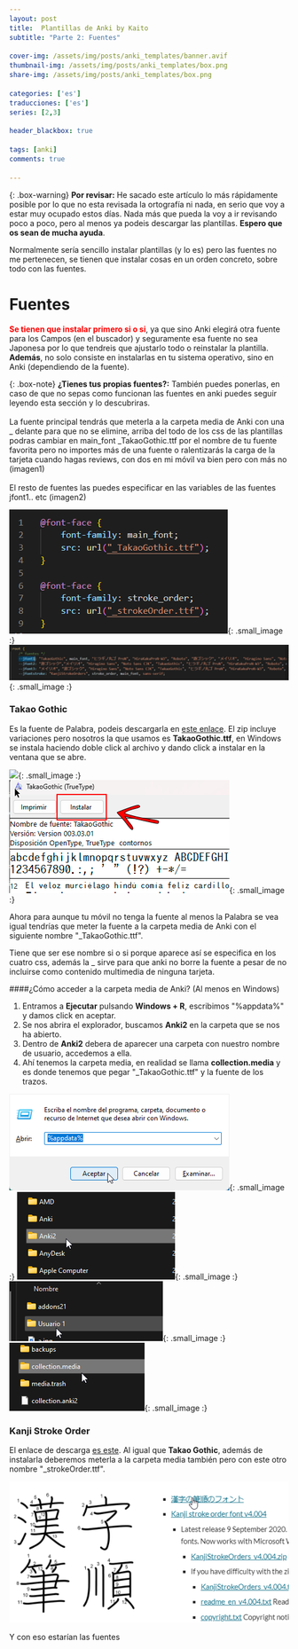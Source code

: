 ```yaml
---
layout: post
title:  Plantillas de Anki by Kaito
subtitle: "Parte 2: Fuentes"

cover-img: /assets/img/posts/anki_templates/banner.avif
thumbnail-img: /assets/img/posts/anki_templates/box.png
share-img: /assets/img/posts/anki_templates/box.png

categories: ['es']
traducciones: ['es']
series: [2,3]

header_blackbox: true

tags: [anki]
comments: true

---
```


{: .box-warning}
**Por revisar:** He sacado este artículo lo más rápidamente posible por lo que no esta revisada la ortografía ni nada, en serio que voy a estar muy ocupado estos días. Nada más que pueda la voy a ir revisando poco a poco, pero al menos ya podeis descargar las plantillas. **Espero que os sean de mucha ayuda**.

Normalmente sería sencillo instalar plantillas (y lo es) pero las fuentes no me pertenecen, se tienen que instalar cosas en un orden concreto, sobre todo con las fuentes.

# Fuentes

<span style="color:red">**Se tienen que instalar primero si o si**</span>, ya que sino Anki elegirá otra fuente para los Campos (en el buscador) y seguramente esa fuente no sea Japonesa por lo que tendreis que ajustarlo todo o reinstalar la plantilla. **Además**, no solo consiste en instalarlas en tu sistema operativo, sino en Anki (dependiendo de la fuente).


{: .box-note}
**¿Tienes tus propias fuentes?:** También puedes ponerlas, en caso de que no sepas como funcionan las fuentes en anki puedes seguir leyendo esta sección y lo descubriras. <br><br>
La fuente principal tendrás que meterla a la carpeta media de Anki con una _ delante para que no se elimine, arriba del todo de los css de las plantillas podras cambiar en main_font _TakaoGothic.ttf por el nombre de tu fuente favorita pero no importes más de una fuente o ralentizarás la carga de la tarjeta cuando hagas reviews, con dos en mi móvil va bien pero con más no (imagen1)<br><br>
El resto de fuentes las puedes especificar en las variables de las fuentes jfont1.. etc (imagen2)

![Import de fuentes](/assets/img/posts/anki_templates/Code_TQnqVEy0DD.png){: .small_image :}
![Resto de ajustes de fuentes en el css](/assets/img/posts/anki_templates/Code_IxA63gP9be.png){: .small_image :}

### Takao Gothic

Es la fuente de Palabra, podeis descargarla en [este enlace](https://launchpad.net/takao-fonts). El zip incluye variaciones pero nosotros la que usamos es **TakaoGothic.ttf**, en Windows se instala haciendo doble click al archivo y dando click a instalar en la ventana que se abre.

![](/assets/img/posts/anki_templates/takao.avif){: .small_image :}
![](/assets/img/posts/anki_templates/Photoshop_sJsQwOeYJk.png){: .small_image :}

Ahora para aunque tu móvil no tenga la fuente al menos la Palabra se vea igual tendrías que meter la fuente a la carpeta media de Anki con el siguiente nombre "_TakaoGothic.ttf".

Tiene que ser ese nombre si o si porque aparece así se especifica en los cuatro css, además la _ sirve para que anki no borre la fuente a pesar de no incluirse como contenido multimedia de ninguna tarjeta.

####¿Cómo acceder a la carpeta media de Anki? (Al menos en Windows) 
1. Entramos a **Ejecutar** pulsando **Windows + R**, escribimos "%appdata%" y damos click en aceptar.
2. Se nos abrira el explorador, buscamos **Anki2** en la carpeta que se nos ha abierto.
3. Dentro de **Anki2** debera de aparecer una carpeta con nuestro nombre de usuario, accedemos a ella.
4. Ahí tenemos la carpeta media, en realidad se llama **collection.media** y es donde tenemos que pegar "_TakaoGothic.ttf" y la fuente de los trazos.

![1](/assets/img/posts/anki_templates/explorer_ShcXRADEkn.png){: .small_image :}
![2](/assets/img/posts/anki_templates/explorer_5TSQR9FqSm.png){: .small_image :}
![3](/assets/img/posts/anki_templates/explorer_5ywokEnE7B.png){: .small_image :}
![4](/assets/img/posts/anki_templates/explorer_vkhFE2XnxO.png){: .small_image :}

### Kanji Stroke Order
El enlace de descarga [es este](https://www.nihilist.org.uk/). Al igual que **Takao Gothic**, además de instalarla deberemos meterla a la carpeta media también pero con este otro nombre "_strokeOrder.ttf".


![click ahí para descargar](/assets/img/posts/anki_templates/chrome_CLXNl0k8h8.png)

Y con eso estarían las fuentes